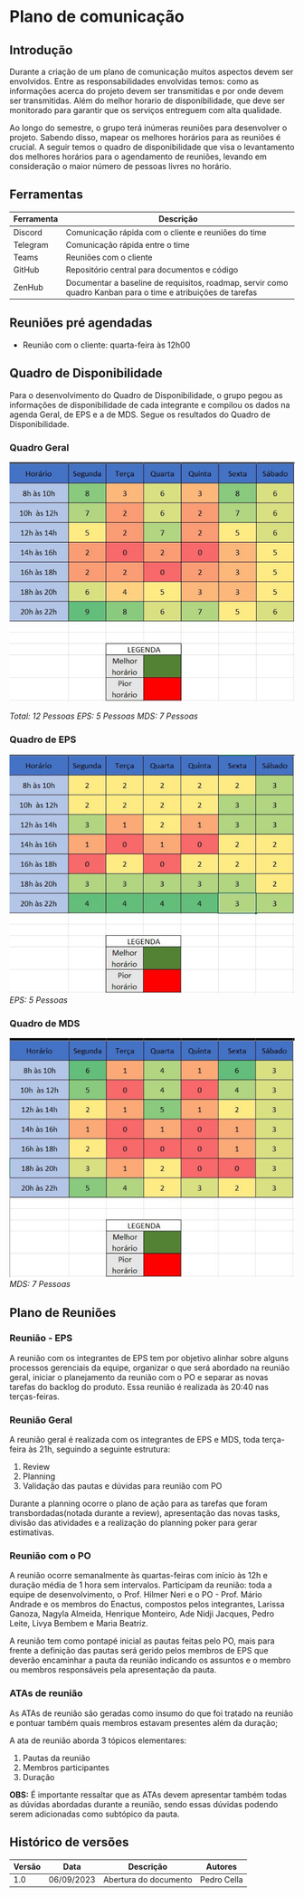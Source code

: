 # Plano de comunicação
## Introdução

Durante a criação de um plano de comunicação muitos aspectos devem ser envolvidos. Entre as responsabilidades envolvidas temos: como as informações acerca do projeto devem ser transmitidas e por onde devem ser transmitidas. Além do melhor horario de disponibilidade, que deve ser monitorado para garantir que os serviços entreguem com alta qualidade.

Ao longo do semestre, o grupo terá inúmeras reuniões para desenvolver o projeto. Sabendo disso, mapear os melhores horários para as reuniões é crucial. A seguir temos o quadro de disponibilidade que visa o levantamento dos melhores horários para o agendamento de reuniões, levando em consideração o maior número de pessoas livres no horário.

## Ferramentas

| Ferramenta | Descrição |
| ---------- | --------- |
| Discord    | Comunicação rápida com o cliente e reuniões do time |
| Telegram   | Comunicação rápida entre o time |
| Teams      | Reuniões com o cliente |
| GitHub     | Repositório central para documentos e código |
| ZenHub     | Documentar a baseline de requisitos, roadmap, servir como quadro Kanban para o time e atribuições de tarefas |


## Reuniões pré agendadas

- Reunião com o cliente: quarta-feira às 12h00


## Quadro de Disponibilidade

Para o desenvolvimento do Quadro de Disponibilidade, o grupo pegou as informações de disponibilidade de cada integrante e compilou os dados na agenda Geral, de EPS e a de MDS. Segue os resultados do Quadro de Disponibilidade.

### Quadro Geral

![Quadro de ](../assets/imagens/quadro_de_disponibilidade/quadro_disponibilidade_Geral.jpeg)

*Total: 12 Pessoas*
*EPS: 5 Pessoas*
*MDS: 7 Pessoas*

### Quadro de EPS

![Quadro de ](../assets/imagens/quadro_de_disponibilidade/quadro_disponibilidade_EPS.jpeg)
*EPS: 5 Pessoas*

### Quadro de MDS

![Quadro de ](../assets/imagens/quadro_de_disponibilidade/quadro_disponibilidade_MDS.jpeg)
*MDS: 7 Pessoas*

## Plano de Reuniões

### Reunião - EPS

A reunião com os integrantes de EPS tem por objetivo alinhar sobre alguns processos gerenciais da equipe, organizar o que será abordado na reunião geral, iniciar o planejamento da reunião com o PO e separar as novas tarefas do backlog do produto. Essa reunião é realizada às 20:40 nas terças-feiras.

### Reunião Geral

A reunião geral é realizada com os integrantes de EPS e MDS, toda terça-feira às 21h, seguindo a seguinte estrutura:

1. Review
2. Planning
3. Validação das pautas e dúvidas para reunião com PO

Durante a planning ocorre o plano de ação para as tarefas que foram transbordadas(notada durante a review), apresentação das novas tasks, divisão das atividades e a realização do planning poker para gerar estimativas.

### Reunião com o PO

A reunião ocorre semanalmente às quartas-feiras com início às 12h e duração média de 1 hora sem intervalos. Participam da reunião: toda a equipe de desenvolvimento, o Prof. Hilmer Neri e o PO - Prof. Mário Andrade e os membros do Enactus, compostos pelos integrantes, Larissa Ganoza, Nagyla Almeida, Henrique Monteiro, Ade Nidji Jacques, Pedro Leite, Livya Bembem e Maria Beatriz.

A reunião tem como pontapé inicial as pautas feitas pelo PO, mais para frente a definição das pautas será gerido pelos membros de EPS que deverão encaminhar a pauta da reunião indicando os assuntos e o membro ou membros responsáveis pela apresentação da pauta.


### ATAs de reunião

As ATAs de reunião são geradas como insumo do que foi tratado na reunião e pontuar também quais membros estavam presentes além da duração;

A ata de reunião aborda 3 tópicos elementares:

1. Pautas da reunião
2. Membros participantes
3. Duração

**OBS:** É importante ressaltar que as ATAs devem apresentar também todas as dúvidas abordadas durante a reunião, sendo essas dúvidas podendo serem adicionadas como subtópico da pauta.


## Histórico de versões

| Versão | Data       | Descrição | Autores |
| ------ | ---------- | --------- | ------- |
| 1.0    | 06/09/2023 | Abertura do documento | Pedro Cella |